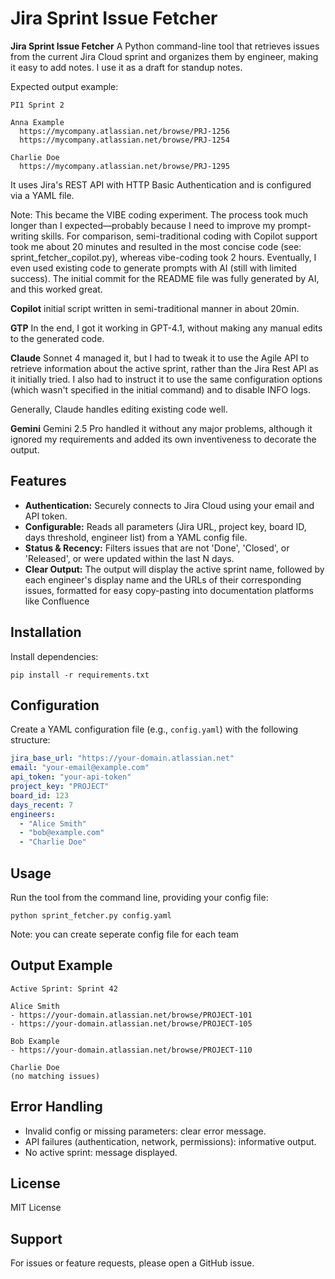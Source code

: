 # Jira Sprint Issue Fetcher

**Jira Sprint Issue Fetcher** 
A Python command-line tool that retrieves issues from the current Jira Cloud sprint and organizes them by engineer, making it easy to add notes. I use it as a draft for standup notes.

Expected output example:
```
PI1 Sprint 2

Anna Example
  https://mycompany.atlassian.net/browse/PRJ-1256
  https://mycompany.atlassian.net/browse/PRJ-1254
  
Charlie Doe
  https://mycompany.atlassian.net/browse/PRJ-1295
```  
It uses Jira's REST API with HTTP Basic Authentication and is configured via a YAML file.

Note: This became the VIBE coding experiment. The process took much longer than I expected—probably because I need to improve my prompt-writing skills. For comparison, semi-traditional coding with Copilot support took me about 20 minutes and resulted in the most concise code (see: sprint_fetcher_copilot.py), whereas vibe-coding took 2 hours. Eventually, I even used existing code to generate prompts with AI (still with limited success). 
The initial commit for the README file was fully generated by AI, and this worked great.

**Copilot**
initial script written in semi-traditional manner in about 20min.

**GTP**
In the end, I got it working in GPT-4.1, without making any manual edits to the generated code.

**Claude**
Sonnet 4 managed it, but I had to tweak it to use the Agile API to retrieve information about the active sprint, rather than the Jira Rest API as it initially tried. I also had to instruct it to use the same configuration options (which wasn't specified in the initial command) and to disable INFO logs.

Generally, Claude handles editing existing code well.

**Gemini**
Gemini 2.5 Pro handled it without any major problems, although it ignored my requirements and added its own inventiveness to decorate the output.

## Features

- **Authentication:** Securely connects to Jira Cloud using your email and API token.
- **Configurable:** Reads all parameters (Jira URL, project key, board ID, days threshold, engineer list) from a YAML config file.
- **Status & Recency:** Filters issues that are not 'Done', 'Closed', or 'Released', or were updated within the last N days.
- **Clear Output:** The output will display the active sprint name, followed by each engineer's display name and the URLs of their corresponding issues, formatted for easy copy-pasting into documentation platforms like Confluence

## Installation

Install dependencies:
   ```
   pip install -r requirements.txt
   ```

## Configuration

Create a YAML configuration file (e.g., `config.yaml`) with the following structure:

```yaml
jira_base_url: "https://your-domain.atlassian.net"
email: "your-email@example.com"
api_token: "your-api-token"
project_key: "PROJECT"
board_id: 123
days_recent: 7
engineers:
  - "Alice Smith"
  - "bob@example.com"
  - "Charlie Doe"
```

## Usage

Run the tool from the command line, providing your config file:

```
python sprint_fetcher.py config.yaml
```

Note: you can create seperate config file for each team

## Output Example

```
Active Sprint: Sprint 42

Alice Smith
- https://your-domain.atlassian.net/browse/PROJECT-101
- https://your-domain.atlassian.net/browse/PROJECT-105

Bob Example
- https://your-domain.atlassian.net/browse/PROJECT-110

Charlie Doe
(no matching issues)
```

## Error Handling

- Invalid config or missing parameters: clear error message.
- API failures (authentication, network, permissions): informative output.
- No active sprint: message displayed.

## License

MIT License

## Support

For issues or feature requests, please open a GitHub issue.
